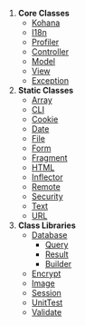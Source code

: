 1. **Core Classes**
    * [Kohana](classes.kohana)
    * [I18n](classes.i18n)
    * [Profiler](classes.profiler)
    * [Controller](classes.controller)
    * [Model](classes.model)
    * [View](classes.view)
    * [Exception](classes.exception)
2. **Static Classes**
    * [Array](classes.array)
    * [CLI](classes.cli)
    * [Cookie](classes.cookie)
    * [Date](clases.date)
    * [File](classes.file)
    * [Form](classes.form)
    * [Fragment](classes.fragment)
    * [HTML](classes.html)
    * [Inflector](classes.inflector)
    * [Remote](classes.remote)
    * [Security](classes.security)
    * [Text](classes.text)
    * [URL](classes.url)
3. **Class Libraries**
    * [Database](classes.database)
        * [Query](classes.database.query)
        * [Result](classes.database.result)
        * [Builder](classes.database.builder)
    * [Encrypt](classes.encrypt)
    * [Image](classes.image)
    * [Session](classes.session)
    * [UnitTest](classes.unittest)
    * [Validate](classes.validate)
